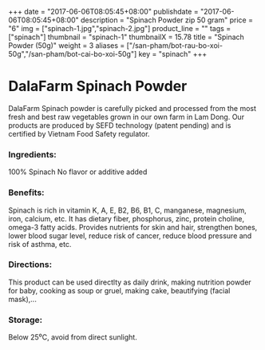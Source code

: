 +++
date = "2017-06-06T08:05:45+08:00"
publishdate = "2017-06-06T08:05:45+08:00"
description = "Spinach Powder zip 50 gram"
price = "6"
img = ["spinach-1.jpg","spinach-2.jpg"]
product_line = ""
tags = ["spinach"]
thumbnail = "spinach-1"
thumbnailX = 15.78
title = "Spinach Powder (50g)"
weight = 3
aliases = ["/san-pham/bot-rau-bo-xoi-50g","/san-pham/bot-cai-bo-xoi-50g"]
key = "spinach"
+++

# DalaFarm Spinach Powder

DalaFarm Spinach powder is carefully picked and processed from the most fresh and best raw vegetables 
grown in our own farm in Lam Dong. Our products are produced by SEFD technology (patent pending) and 
is certified by Vietnam Food Safety regulator.

### Ingredients: 
100% Spinach
No flavor or additive added

### Benefits: 
Spinach is rich in vitamin K, A, E, B2, B6, B1, C,
manganese, magnesium, iron, calcium, etc. It has 
dietary fiber, phosphorus, zinc,
protein choline, omega-3 fatty acids.
Provides nutrients for skin and hair,
strengthen bones, lower blood sugar level, reduce risk of cancer,
reduce blood pressure and risk of
asthma, etc.

### Directions:  
This product can be used directlty as 
daily drink, making nutrition powder 
for baby, cooking as soup or gruel, 
making cake, beautifying (facial mask),...

### Storage: 
Below 25⁰C, avoid from direct sunlight.

